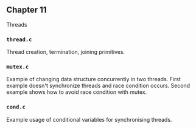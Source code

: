 ## Chapter 11

Threads

### `thread.c`

Thread creation, termination, joining primitives.

### `mutex.c`

Example of changing data structure concurrently in two threads.
First example doesn't synchronize threads and race condition occurs.
Second example shows how to avoid race condition with mutex.

### `cond.c`

Example usage of conditional variables for synchronising threads.
